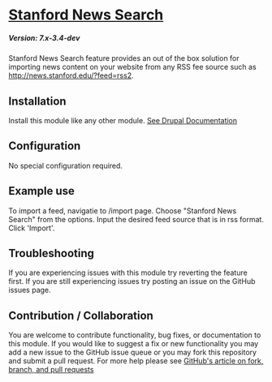# [Stanford News Search](https://github.com/SU-SWS/stanford_news)
##### Version: 7.x-3.4-dev

Stanford News Search feature provides an out of the box solution for importing
news content on your website from any RSS fee source such as http://news.stanford.edu/?feed=rss2.


Installation
---

Install this module like any other module. [See Drupal Documentation](https://drupal.org/documentation/install/modules-themes/modules-7)

Configuration
---
No special configuration required.

Example use
-----
To import a feed, navigatie to /import page. Choose "Stanford News Search" from
the options. Input the desired feed source that is in rss format. Click 'Import'.

Troubleshooting
---

If you are experiencing issues with this module try reverting the feature first. If you are still experiencing issues try posting an issue on the GitHub issues page.

Contribution / Collaboration
---

You are welcome to contribute functionality, bug fixes, or documentation to this module. If you would like to suggest a fix or new functionality you may add a new issue to the GitHub issue queue or you may fork this repository and submit a pull request. For more help please see [GitHub's article on fork, branch, and pull requests](https://help.github.com/articles/using-pull-requests)
